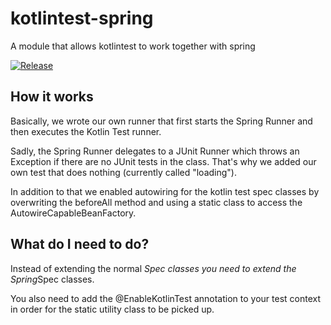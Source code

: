 # kotlintest-spring
A module that allows kotlintest to work together with spring


[![Release](https://jitpack.io/v/ddmytrenko/kotlintest-spring.svg)](https://jitpack.io/#ddmytrenko/kotlintest-spring)


## How it works
Basically, we wrote our own runner that first starts the Spring Runner and then executes the Kotlin Test runner.

Sadly, the Spring Runner delegates to a JUnit Runner which throws an Exception if there are no JUnit tests in the class.
That's why we added our own test that does nothing (currently called "loading").

In addition to that we enabled autowiring for the kotlin test spec classes by overwriting the beforeAll method and using a
static class to access the AutowireCapableBeanFactory.

## What do I need to do?
Instead of extending the normal *Spec classes you need to extend the Spring*Spec classes.

You also need to add the @EnableKotlinTest annotation to your test context in order for the static utility class to be
picked up.
